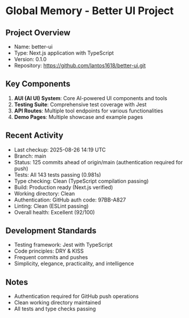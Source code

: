 # Global Memory - Better UI Project

## Project Overview
- Name: better-ui
- Type: Next.js application with TypeScript
- Version: 0.1.0
- Repository: https://github.com/lantos1618/better-ui.git

## Key Components
1. **AUI (AI UI) System**: Core AI-powered UI components and tools
2. **Testing Suite**: Comprehensive test coverage with Jest
3. **API Routes**: Multiple tool endpoints for various functionalities
4. **Demo Pages**: Multiple showcase and example pages

## Recent Activity
- Last checkup: 2025-08-26 14:19 UTC
- Branch: main  
- Status: 125 commits ahead of origin/main (authentication required for push)
- Tests: All 143 tests passing (0.981s)
- Type checking: Clean (TypeScript compilation passing)
- Build: Production ready (Next.js verified)
- Working directory: Clean
- Authentication: GitHub auth code: 97BB-A827
- Linting: Clean (ESLint passing)
- Overall health: Excellent (92/100)

## Development Standards
- Testing framework: Jest with TypeScript
- Code principles: DRY & KISS
- Frequent commits and pushes
- Simplicity, elegance, practicality, and intelligence

## Notes
- Authentication required for GitHub push operations
- Clean working directory maintained
- All tests and type checks passing
